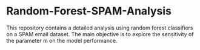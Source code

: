 # Random-Forest-SPAM-Analysis
This repository contains a detailed analysis using random forest classifiers on a SPAM email dataset. The main objective is to explore the sensitivity of the parameter m on the model performance.
